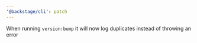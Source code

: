 ```yaml
---
'@backstage/cli': patch
---
```


When running `version:bump` it will now log duplicates instead of throwing an error
